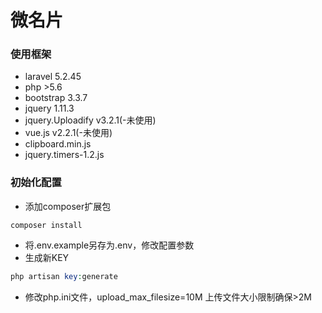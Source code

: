 # 微名片 

### 使用框架 

- laravel 5.2.45
- php >5.6
- bootstrap 3.3.7
- jquery 1.11.3
- jquery.Uploadify 	v3.2.1(-未使用)
- vue.js v2.2.1(-未使用)
- clipboard.min.js <!--剪切板-->
- jquery.timers-1.2.js <!--jquery定时器-->

### 初始化配置

- 添加composer扩展包
```shell
composer install
```
- 将.env.example另存为.env，修改配置参数
- 生成新KEY
```php
php artisan key:generate  
```
- 修改php.ini文件，upload_max_filesize=10M 上传文件大小限制确保>2M

